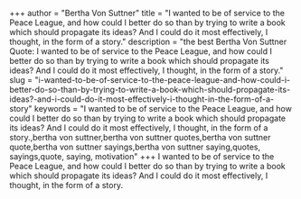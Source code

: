 +++
author = "Bertha Von Suttner"
title = "I wanted to be of service to the Peace League, and how could I better do so than by trying to write a book which should propagate its ideas? And I could do it most effectively, I thought, in the form of a story."
description = "the best Bertha Von Suttner Quote: I wanted to be of service to the Peace League, and how could I better do so than by trying to write a book which should propagate its ideas? And I could do it most effectively, I thought, in the form of a story."
slug = "i-wanted-to-be-of-service-to-the-peace-league-and-how-could-i-better-do-so-than-by-trying-to-write-a-book-which-should-propagate-its-ideas?-and-i-could-do-it-most-effectively-i-thought-in-the-form-of-a-story"
keywords = "I wanted to be of service to the Peace League, and how could I better do so than by trying to write a book which should propagate its ideas? And I could do it most effectively, I thought, in the form of a story.,bertha von suttner,bertha von suttner quotes,bertha von suttner quote,bertha von suttner sayings,bertha von suttner saying,quotes, sayings,quote, saying, motivation"
+++
I wanted to be of service to the Peace League, and how could I better do so than by trying to write a book which should propagate its ideas? And I could do it most effectively, I thought, in the form of a story.
